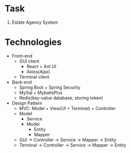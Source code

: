 # Task
1. Estate Agency System

# Technologies
* Front-end
  * GUI client
    * React + Ant UI
    * Axios(Ajax)
  * Terminal client
* Back-end
  * Spring Boot + Spring Security 
  * MySql + MybatisPlus
  * Redis(key-value database, storing token)
* Design Pattern
  * MVC: Model + View(UI + Terminal) + Controller
  * Model
    * Service
    * Model
      * Entity
      * Mapper
  * GUI -> Controller -> Service -> Mapper -> Entity
  * Terminal -> Controller -> Service -> Mapper -> Entity
